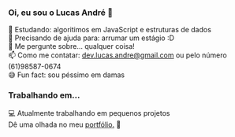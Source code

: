 ### Oi, eu sou o Lucas André 👋  
 
🌱 Estudando: algoritimos em JavaScript e estruturas de dados  
🤔 Precisando de ajuda para: arrumar um estágio :D  
💬 Me pergunte sobre... qualquer coisa!  
📫 Como me contatar: dev.lucas.andre@gmail.com ou pelo número (61)98587-0674  
😅 Fun fact: sou péssimo em damas  

### Trabalhando em...

💻 Atualmente trabalhando em pequenos projetos  
Dê uma olhada no meu [portfólio.](https://lucas-andre.github.io) 🚀
